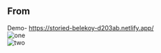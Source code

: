 ## From<br>
Demo- https://storied-belekoy-d203ab.netlify.app/<br>
![one](https://user-images.githubusercontent.com/110189253/213759423-2378ccae-d15e-4ea1-9023-d579dfdfe8bd.PNG)<br>
![two](https://user-images.githubusercontent.com/110189253/213760521-57cf4678-49ae-453f-a4c6-d98d76aabaaf.PNG)
